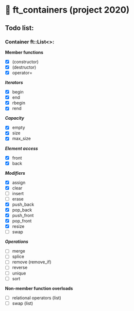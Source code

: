 # :black_square_button: ft_containers (project 2020)
## Todo list:
### Container ft::List\<\>:  

**Member functions**  
- [x] (constructor)
- [x] (destructor)
- [x] operator=

**_Iterators_**  
- [x] begin
- [x] end
- [x] rbegin
- [x] rend

**_Capacity_**  
- [x] empty
- [x] size
- [x] max_size

**_Element access_**  
- [x] front
- [x] back

**_Modifiers_**  
- [x] assign
- [x] clear
- [ ] insert
- [ ] erase
- [x] push_back
- [x] pop_back
- [x] push_front
- [x] pop_front
- [x] resize
- [ ] swap

**_Operations_**  
- [ ] merge
- [ ] splice
- [ ] remove (remove_if)
- [ ] reverse
- [ ] unique
- [ ] sort

**Non-member function overloads**
- [ ] relational operators (list)
- [ ] swap (list)
